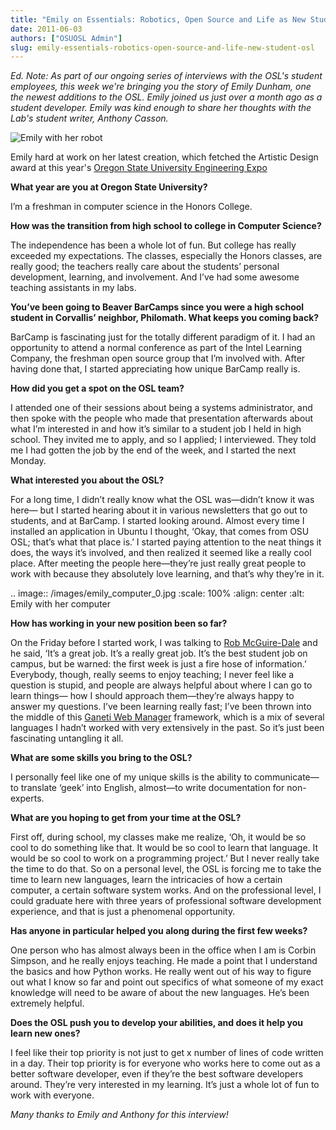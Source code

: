 ```yaml
---
title: "Emily on Essentials: Robotics, Open Source and Life as New Student at the OSL"
date: 2011-06-03
authors: ["OSUOSL Admin"]
slug: emily-essentials-robotics-open-source-and-life-new-student-osl
---
```


_Ed. Note: As part of our ongoing series of interviews with the OSL's student employees, this week we're bringing you
the story of Emily Dunham, one the newest additions to the OSL. Emily joined us just over a month ago as a student
developer. Emily was kind enough to share her thoughts with the Lab's student writer, Anthony Casson._

![Emily with her robot](/images/emily_robot_1.jpg#center)

Emily hard at work on her latest creation, which fetched the Artistic Design award at this year's
[Oregon State University Engineering Expo](http://engr.oregonstate.edu/expo2011/)

**What year are you at Oregon State University?**

I’m a freshman in computer science in the Honors College.

**How was the transition from high school to college in Computer Science?**

The independence has been a whole lot of fun. But college has really exceeded my expectations. The classes, especially
the Honors classes, are really good; the teachers really care about the students’ personal development, learning, and
involvement. And I’ve had some awesome teaching assistants in my labs.

**You’ve been going to Beaver BarCamps since you were a high school student in Corvallis’ neighbor, Philomath. What
keeps you coming back?**

BarCamp is fascinating just for the totally different paradigm of it. I had an opportunity to attend a normal conference
as part of the Intel Learning Company, the freshman open source group that I’m involved with. After having done that, I
started appreciating how unique BarCamp really is.

**How did you get a spot on the OSL team?**

I attended one of their sessions about being a systems administrator, and then spoke with the people who made that
presentation afterwards about what I’m interested in and how it’s similar to a student job I held in high school. They
invited me to apply, and so I applied; I interviewed. They told me I had gotten the job by the end of the week, and I
started the next Monday.

**What interested you about the OSL?**

For a long time, I didn’t really know what the OSL was—didn’t know it was here— but I started hearing about it in
various newsletters that go out to students, and at BarCamp. I started looking around. Almost every time I installed an
application in Ubuntu I thought, ‘Okay, that comes from OSU OSL; that’s what that place is.’ I started paying attention
to the neat things it does, the ways it’s involved, and then realized it seemed like a really cool place. After meeting
the people here—they’re just really great people to work with because they absolutely love learning, and that’s why
they’re in it.

.. image:: /images/emily_computer_0.jpg :scale: 100% :align: center :alt: Emily with her computer

**How has working in your new position been so far?**

On the Friday before I started work, I was talking to
[Rob McGuire-Dale](http://osuosl.org/about/news/revelations-from-rob) and he said, ‘It’s a great job. It’s a really
great job. It’s the best student job on campus, but be warned: the first week is just a fire hose of information.’
Everybody, though, really seems to enjoy teaching; I never feel like a question is stupid, and people are always helpful
about where I can go to learn things— how I should approach them—they’re always happy to answer my questions. I’ve been
learning really fast; I’ve been thrown into the middle of this
[Ganeti Web Manager](http://code.osuosl.org/projects/ganeti-webmgr) framework, which is a mix of several languages I
hadn’t worked with very extensively in the past. So it’s just been fascinating untangling it all.

**What are some skills you bring to the OSL?**

I personally feel like one of my unique skills is the ability to communicate—to translate ‘geek’ into English, almost—to
write documentation for non-experts.

**What are you hoping to get from your time at the OSL?**

First off, during school, my classes make me realize, ‘Oh, it would be so cool to do something like that. It would be so
cool to learn that language. It would be so cool to work on a programming project.’ But I never really take the time to
do that. So on a personal level, the OSL is forcing me to take the time to learn new languages, learn the intricacies of
how a certain computer, a certain software system works. And on the professional level, I could graduate here with three
years of professional software development experience, and that is just a phenomenal opportunity.

**Has anyone in particular helped you along during the first few weeks?**

One person who has almost always been in the office when I am is Corbin Simpson, and he really enjoys teaching. He made
a point that I understand the basics and how Python works. He really went out of his way to figure out what I know so
far and point out specifics of what someone of my exact knowledge will need to be aware of about the new languages. He’s
been extremely helpful.

**Does the OSL push you to develop your abilities, and does it help you learn new ones?**

I feel like their top priority is not just to get x number of lines of code written in a day. Their top priority is for
everyone who works here to come out as a better software developer, even if they’re the best software developers around.
They’re very interested in my learning. It’s just a whole lot of fun to work with everyone.

_Many thanks to Emily and Anthony for this interview!_

